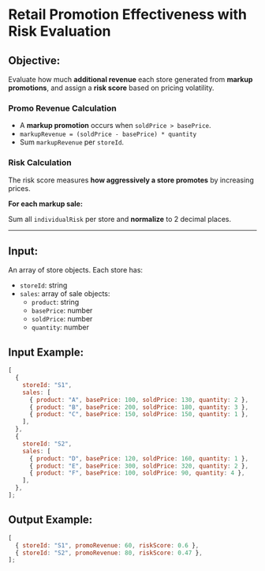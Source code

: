 # Retail Promotion Effectiveness with Risk Evaluation

## Objective:

Evaluate how much **additional revenue** each store generated from **markup promotions**, and assign a **risk score** based on pricing volatility.

### Promo Revenue Calculation

- A **markup promotion** occurs when `soldPrice > basePrice`.
- `markupRevenue = (soldPrice - basePrice) * quantity`
- Sum `markupRevenue` per `storeId`.

### Risk Calculation

The risk score measures **how aggressively a store promotes** by increasing prices.

**For each markup sale:**

Sum all `individualRisk` per store and **normalize** to 2 decimal places.

---

## Input:

An array of store objects. Each store has:

- `storeId`: string
- `sales`: array of sale objects:
  - `product`: string
  - `basePrice`: number
  - `soldPrice`: number
  - `quantity`: number

## Input Example:

```js
[
  {
    storeId: "S1",
    sales: [
      { product: "A", basePrice: 100, soldPrice: 130, quantity: 2 },
      { product: "B", basePrice: 200, soldPrice: 180, quantity: 3 },
      { product: "C", basePrice: 150, soldPrice: 150, quantity: 1 },
    ],
  },
  {
    storeId: "S2",
    sales: [
      { product: "D", basePrice: 120, soldPrice: 160, quantity: 1 },
      { product: "E", basePrice: 300, soldPrice: 320, quantity: 2 },
      { product: "F", basePrice: 100, soldPrice: 90, quantity: 4 },
    ],
  },
];
```

## Output Example:

```js
[
  { storeId: "S1", promoRevenue: 60, riskScore: 0.6 },
  { storeId: "S2", promoRevenue: 80, riskScore: 0.47 },
];
```
